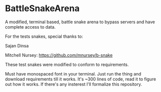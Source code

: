 # BattleSnakeArena
A modified, terminal based, battle snake arena to bypass servers and have complete access to data.

For the tests snakes, special thanks to:

Sajan Dinsa

Mitchell Nursey: https://github.com/mnursey/b-snake

These test snakes were modified to conform to requirements.



Must have monospaced font in your terminal. Just run the thing and download requirements till it works. It's ~300 lines of code, read it to figure out how it works. If there's any insterest I'll formalize this repository.
